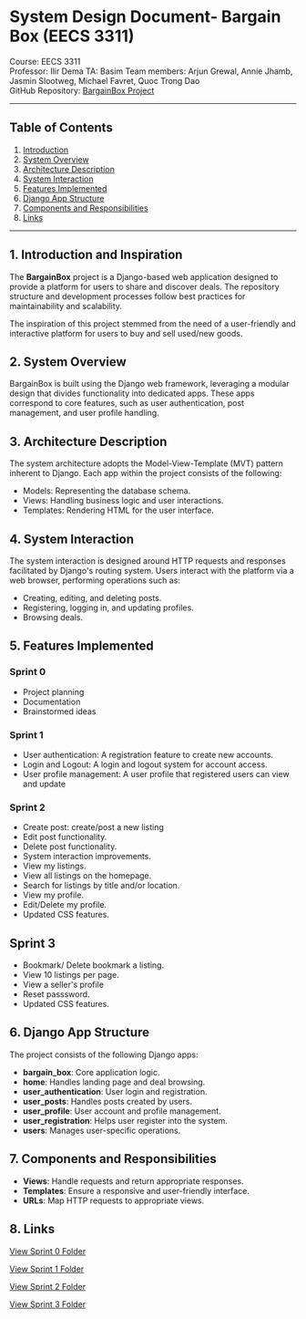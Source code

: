 # System Design Document- Bargain Box (EECS 3311)

Course: EECS 3311  
Professor: Ilir Dema
TA: Basim
Team members: Arjun Grewal, Annie Jhamb, Jasmin Slootweg, Michael Favret, Quoc Trong Dao  
GitHub Repository: [BargainBox Project](https://github.com/EECS3311F24/project-bargainbox)  

---

## Table of Contents

1. [Introduction](#1-introduction-and-inspiration)
2. [System Overview](#2-system-overview)
3. [Architecture Description](#3-architecture-description)
4. [System Interaction](#4-system-interaction)
5. [Features Implemented](#5-features-implemented)
6. [Django App Structure](#6-django-app-structure)
7. [Components and Responsibilities](#7-components-and-responsibilities)
8. [Links](#8-links)

---


## 1. Introduction and Inspiration

The **BargainBox** project is a Django-based web application designed to provide a platform for users to share and discover deals. The repository structure and development processes follow best practices for maintainability and scalability. 

The inspiration of this project stemmed from the need of a user-friendly and interactive platform for 
users to buy and sell used/new goods. 


## 2. System Overview

BargainBox is built using the Django web framework, leveraging a modular design that divides functionality into dedicated apps. These apps correspond to core features, such as user authentication, post management, and user profile handling.


## 3. Architecture Description

The system architecture adopts the Model-View-Template (MVT) pattern inherent to Django. Each app within the project consists of the following:
- Models: Representing the database schema.
- Views: Handling business logic and user interactions.
- Templates: Rendering HTML for the user interface.

## 4. System Interaction

The system interaction is designed around HTTP requests and responses facilitated by Django's routing system. Users interact with the platform via a web browser, performing operations such as:
- Creating, editing, and deleting posts.
- Registering, logging in, and updating profiles.
- Browsing deals.

## 5. Features Implemented

### Sprint 0 
- Project planning
- Documentation
- Brainstormed ideas

### Sprint 1
- User authentication: A registration feature to create new accounts.
- Login and Logout: A login and logout system for account access.
- User profile management: A user profile that registered users can view and update

### Sprint 2
- Create post: create/post a new listing  
- Edit post functionality.
- Delete post functionality.
- System interaction improvements.
- View my listings.
- View all listings on the homepage.
- Search for listings by title and/or location.
- View my profile.
- Edit/Delete my profile.
- Updated CSS features. 

## Sprint 3 
- Bookmark/ Delete bookmark a listing.
- View 10 listings per page.
- View a seller's profile
- Reset passsword.
- Updated CSS features. 


## 6. Django App Structure

The project consists of the following Django apps:

- **bargain_box**: Core application logic.
- **home**: Handles landing page and deal browsing.
- **user_authentication**: User login and registration.
- **user_posts**: Handles posts created by users.
- **user_profile**: User account and profile management.
- **user_registration**: Helps user register into the system. 
- **users**: Manages user-specific operations.


## 7. Components and Responsibilities

- **Views**: Handle requests and return appropriate responses.
- **Templates**: Ensure a responsive and user-friendly interface.
- **URLs**: Map HTTP requests to appropriate views.

## 8. Links 
[View Sprint 0 Folder](https://github.com/EECS3311F24/project-bargainbox/tree/main/doc/sprint0)

[View Sprint 1 Folder](https://github.com/EECS3311F24/project-bargainbox/tree/main/doc/sprint1)

[View Sprint 2 Folder](https://github.com/EECS3311F24/project-bargainbox/tree/main/doc/sprint2)

[View Sprint 3 Folder](https://github.com/EECS3311F24/project-bargainbox/tree/main/doc/sprint3)
